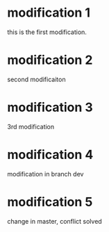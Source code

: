 # modification 1

this is the first modification.

# modification 2

second modificaiton

# modification 3

3rd modification

# modification 4

modification in branch dev

# modification 5

change in master, conflict solved

